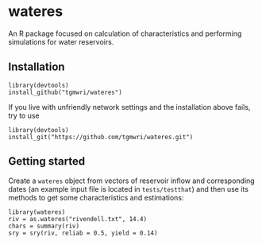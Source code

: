 # wateres

An R package focused on calculation of characteristics and performing
simulations for water reservoirs.

## Installation

```
library(devtools)
install_github("tgmwri/wateres")
```
If you live with unfriendly network settings and the installation above
fails, try to use
```
library(devtools)
install_git("https://github.com/tgmwri/wateres.git")
```

## Getting started

Create a `wateres` object from vectors of reservoir inflow and corresponding
dates (an example input file is located in `tests/testthat`) and then
use its methods to get some characteristics and estimations:
```
library(wateres)
riv = as.wateres("rivendell.txt", 14.4)
chars = summary(riv)
sry = sry(riv, reliab = 0.5, yield = 0.14)
```
